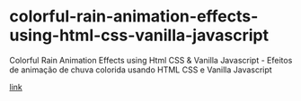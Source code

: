 # colorful-rain-animation-effects-using-html-css-vanilla-javascript
Colorful Rain Animation Effects using Html CSS &amp; Vanilla Javascript - Efeitos de animação de chuva colorida usando HTML CSS e Vanilla Javascript

[link](https://github.com/enivaldoqueiroz/colorful-rain-animation-effects-using-html-css-vanilla-javascript/blob/main/Apresentacao.gif)
